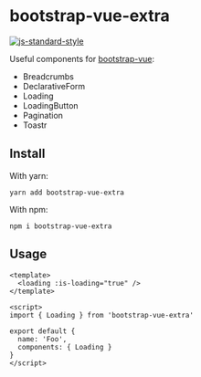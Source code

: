 # bootstrap-vue-extra

[![js-standard-style](https://img.shields.io/badge/code%20style-standard-brightgreen.svg)](http://standardjs.com)

Useful components for [bootstrap-vue](https://bootstrap-vue.js.org):

* Breadcrumbs
* DeclarativeForm
* Loading
* LoadingButton
* Pagination
* Toastr

## Install
With yarn:
```
yarn add bootstrap-vue-extra
```
With npm:
```
npm i bootstrap-vue-extra
```

## Usage

```vue
<template>
  <loading :is-loading="true" />
</template>

<script>
import { Loading } from 'bootstrap-vue-extra'

export default {
  name: 'Foo',
  components: { Loading }
}
</script>
```
